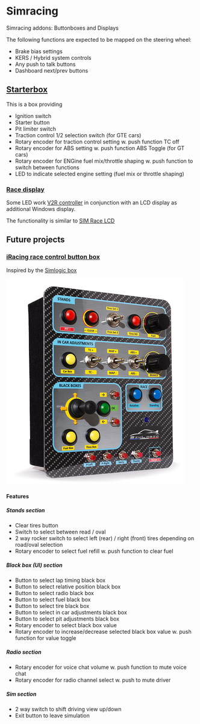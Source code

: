 # Simracing

Simracing addons: Buttonboxes and Displays

The following functions are expected to be mapped on the steering wheel:

* Brake bias settings
* KERS / Hybrid system controls
* Any push to talk buttons
* Dashboard next/prev buttons

## [Starterbox](starterbox/README.md)

This is a box providing

* Ignition switch
* Starter button
* Pit limiter switch
* Traction control 1/2 selection switch (for GTE cars)
* Rotary encoder for traction control setting w. push function TC off
* Rotary encoder for ABS setting w. push function ABS Toggle (for GT cars)
* Rotary encoder for ENGine fuel mix/throttle shaping w. push function to switch between functions
* LED to indicate selected engine setting (fuel mix or throttle shaping)

### [Race display](v2rController/README.md)

Some LED work [V2R controller](http://www.eksimracing.com/help/getting-started-with-eksimracing-vtor-controller/) in conjunction with
an LCD display as additional Windows display.

The functionality is similar to [SIM Race LCD](http://www.simdisplay.net/sim-race-lcd-v3)

## Future projects

### [iRacing race control button box](rccbox/README.md)

Inspired by the [Simlogic box](https://www.simlogic-shop.com/home)

![Simlogic Box](images/SimlogicBox.png)

#### Features

##### Stands section

* Clear tires button
* Switch to select between read / oval
* 2 way rocker switch to select left (rear) / right (front) tires depending on road/oval selection
* Rotary encoder to select fuel refill w. push function to clear fuel

##### Black box (UI) section

* Button to select lap timing black box
* Button to select relative position black box
* Button to select radio black box
* Button to select fuel black box
* Button to select tire black box
* Button to select in car adjustments black box
* Button to select pit adjustments black box
* Rotary encoder to select black box value
* Rotary encoder to increase/decrease selected black box value w. push function for value toggle

##### Radio section

* Rotary encoder for voice chat volume w. push function to mute voice chat
* Rotary encoder for radio channel select w. push to mute driver

##### Sim section
* 2 way switch to shift driving view up/down
* Exit button to leave simulation